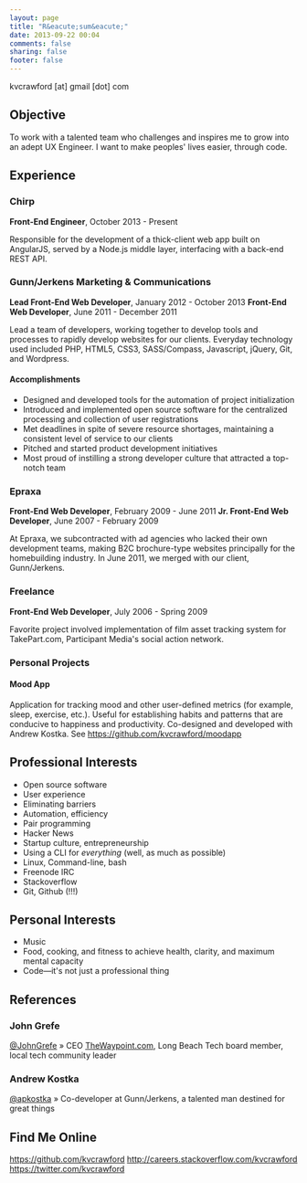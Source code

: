 ```yaml
---
layout: page
title: "R&eacute;sum&eacute;"
date: 2013-09-22 00:04
comments: false
sharing: false
footer: false
---
```


kvcrawford [at] gmail [dot] com

## Objective
To work with a talented team who challenges and inspires me to grow into an adept UX Engineer. I want to make peoples' lives easier, through code.

## Experience

### Chirp
__Front-End Engineer__, October 2013 - Present

Responsible for the development of a thick-client web app built on AngularJS, served by a Node.js middle layer, interfacing with a back-end REST API.

### Gunn/Jerkens Marketing &amp; Communications
__Lead Front-End Web Developer__, January 2012 - October 2013
__Front-End Web Developer__, June 2011 - December 2011

Lead a team of developers, working together to develop tools and processes to rapidly develop websites for our clients. Everyday technology used included PHP, HTML5, CSS3, SASS/Compass, Javascript, jQuery, Git, and Wordpress.

#### Accomplishments
* Designed and developed tools for the automation of project initialization
* Introduced and implemented open source software for the centralized processing and collection of user registrations
* Met deadlines in spite of severe resource shortages, maintaining a consistent level of service to our clients
* Pitched and started product development initiatives
* Most proud of instilling a strong developer culture that attracted a top-notch team

### Epraxa
__Front-End Web Developer__, February 2009 - June 2011
__Jr. Front-End Web Developer__, June 2007 - February 2009

At Epraxa, we subcontracted with ad agencies who lacked their own development teams, making B2C brochure-type websites principally for the homebuilding industry. In June 2011, we merged with our client, Gunn/Jerkens.

### Freelance
__Front-End Web Developer__, July 2006 - Spring 2009

Favorite project involved implementation of film asset tracking system for TakePart.com, Participant Media's social action network.


### Personal Projects

#### Mood App
Application for tracking mood and other user-defined metrics (for example, sleep, exercise, etc.). Useful for establishing habits and patterns that are conducive to happiness and productivity. Co-designed and developed with Andrew Kostka. See https://github.com/kvcrawford/moodapp


## Professional Interests

* Open source software
* User experience
* Eliminating barriers
* Automation, efficiency
* Pair programming
* Hacker News
* Startup culture, entrepreneurship
* Using a CLI for _everything_ (well, as much as possible)
* Linux, Command-line, bash
* Freenode IRC
* Stackoverflow
* Git, Github (!!!)


## Personal Interests
* Music
* Food, cooking, and fitness to achieve health, clarity, and maximum mental capacity
* Code—it's not just a professional thing


## References

### John Grefe
[@JohnGrefe](https://twitter.com/JohnGrefe) &raquo; CEO [TheWaypoint.com](http://www.thewaypoint.com), Long Beach Tech board member, local tech community leader

### Andrew Kostka
[@apkostka](https://github.com/apkostka) &raquo; Co-developer at Gunn/Jerkens, a talented man destined for great things


## Find Me Online
https://github.com/kvcrawford
http://careers.stackoverflow.com/kvcrawford
https://twitter.com/kvcrawford
